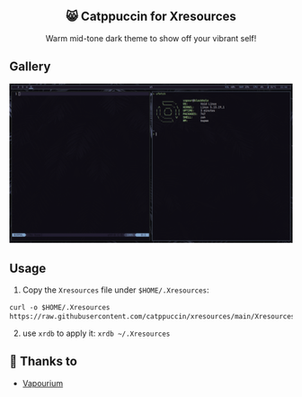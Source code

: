 <p align="center">
  <h2 align="center">😸 Catppuccin for Xresources</h2>
</p>

<p align="center">Warm mid-tone dark theme to show off your vibrant self!</p>

## Gallery

<p align="center">
  <img src="https://raw.githubusercontent.com/catppuccin/xresources/main/assets/ss.png"/>
</p>

## Usage

1. Copy the `Xresources` file under `$HOME/.Xresources`:

```
curl -o $HOME/.Xresources https://raw.githubusercontent.com/catppuccin/xresources/main/Xresources
```

2. use `xrdb` to apply it: `xrdb ~/.Xresources`

## 💝 Thanks to

- [Vapourium](https://github.com/Vapourium)
